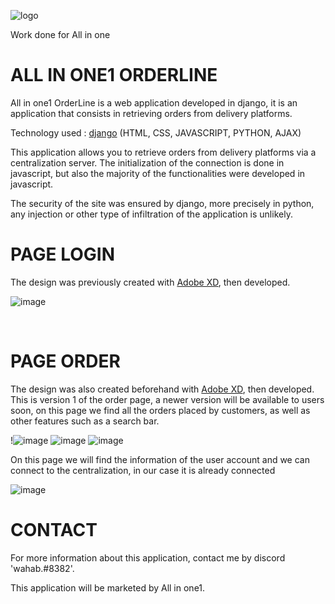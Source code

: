 
![logo](https://user-images.githubusercontent.com/90828091/175833466-de259052-f9b5-479e-84f6-8e50bbcb4cb6.svg)

<p> Work done for All in one</a></p>
<h1> ALL IN ONE1 ORDERLINE</h1>
<p>All in one1 OrderLine is a web application developed in django, it is an application that consists in retrieving orders from delivery platforms.

 <p>Technology used : <a href="https://www.djangoproject.com/">django</a> (HTML, CSS, JAVASCRIPT, PYTHON, AJAX)</p>
 <p>This application allows you to retrieve orders from delivery platforms via a centralization server. The initialization of the connection is done in javascript, but also the majority of the functionalities were developed in javascript. 

The security of the site was ensured by django, more precisely in python, any injection or other type of infiltration of the application is unlikely.</p>

<h1>PAGE LOGIN</h1>
<p>The design was previously created with <a href="https://www.adobe.com/fr/products/xd.html">Adobe XD</a>, then developed. </p>

![image](https://user-images.githubusercontent.com/90828091/191359107-f6a07665-a871-421c-b2bc-917e398eb5e4.png)

<br>

<h1>PAGE ORDER</h1>

<p>The design was also created beforehand with <a href="https://www.adobe.com/fr/products/xd.html">Adobe XD</a>, then developed. This is version 1 of the order page, a newer version will be available to users soon, on this page we find all the orders placed by customers, as well as other features such as a search bar. </p>

!![image](https://user-images.githubusercontent.com/90828091/191359199-afa020c4-81e5-42e2-92c1-7cba2aac3ba4.png)
![image](https://user-images.githubusercontent.com/90828091/191359260-475018b1-0aed-496a-a4e7-197b2f6cd675.png)
![image](https://user-images.githubusercontent.com/90828091/191359344-12fc1c5d-0a40-42ab-ac12-5c83f84ec27b.png)




<p>On this page we will find the information of the user account and we can connect to the centralization, in our case it is already connected </p>

![image](https://user-images.githubusercontent.com/90828091/180034836-d1148354-e13b-4731-acee-a3f907620eae.png)



<h1>CONTACT</h1>
<p>For more information about this application, contact me by discord 'wahab.#8382'.

This application will be marketed by All in one1. 
